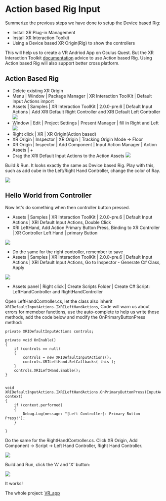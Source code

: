 # Action based Rig Input


Summerize the previous steps we have done to setup the Device based Rig:

- Install XR Plug-in Management
- Install XR Interaction Toolkit
- Using a Device based XR Origin(Rig) to show the controllers

This will help us to create a VR Andriod App on Oculus Quest. But the XR Interaction Toolkit [documentation](https://docs.unity3d.com/Packages/com.unity.xr.interaction.toolkit@2.0/manual/index.html#action-based-vs-device-based-behaviors) advice to use Action based Rig. Using Action based Rig will also support better cross platform.


## Action Based Rig


- Delete existing XR Origin 
- Menu | Window | Package Manager | XR Interaction ToolKit | Default Input Actions import
- Assets | Samples | XR Interaction ToolKit | 2.0.0-pre.6 | Default Input Actions | Add XRI Default Right Controller and XRI Default Left Controller 
![](images/action_based_rig_setup_01.png)
- Window | Edit | Project Settings | Present Manager | fill in Right and Left
![](images/action_based_rig_setup_02.png)
- Right click | XR | XR Origin(Action based)
- XR Origin | Inspector | XR Origin | Tracking Origin Mode → Floor
- XR Origin | Inspector | Add Component | Input Action Manager | Action Assets | + 
- Drag the XRI Default Input Actions to the Action Assets
![](images/action_based_rig_setup_03.png)


Build & Run. It looks exactly the same as Device based Rig. Play with this, such as add cube in the Left/Right Hand Controller, change the color of Ray.

![](images/action_based_result.jpg)

## Hello World from Controller

Now let's do something when then controller button pressed.

- Assets | Samples | XR Interaction ToolKit | 2.0.0-pre.6 | Default Input Actions | XRI Default Input Actions, Double Click
- XRI LeftHand, Add Action Primary Button Press, Binding to XR Controller | XR Controller Left Hand | primary Button

![](images/xr_input_toolkit_set_01.png)

- Do the same for the right controller, remember to save
- Assets | Samples | XR Interaction ToolKit | 2.0.0-pre.6 | Default Input Actions | XRI Default Input Actions, Go to Inspector - Generate C# Class, Apply

![](images/xr_input_toolkit_set_02.png)

- Assets panel | Right click | Create Scripts Folder | Create C# Script: LeftHandController and RightHandController

Open LeftHandController.cs, let the class also inherit `XRIDefaultInputActions.IXRILeftHandActions`, Code will warn us about errors for memeber functions, use the auto-complete to help us write those methods, add the code below and modify the OnPrimaryButtonPress method:

```
private XRIDefaultInputActions controls;

private void OnEnable()
{
    if (controls == null)
    {
        controls = new XRIDefaultInputActions();
        controls.XRILeftHand.SetCallbacks( this );
    }
    controls.XRILeftHand.Enable();
}


void XRIDefaultInputActions.IXRILeftHandActions.OnPrimaryButtonPress(InputAction.CallbackContext context)
{
    if (context.performed)
    {
        Debug.Log(message: "[Left Controller]: Primary Button Press!");
    }
    
}
```    

Do the same for the RightHandController.cs. Click XR Origin, Add Component -> Script -> Left Hand Controller, Right Hand Controller.

![](images/xr_input_toolkit_set_03.png)

Build and Run, click the 'A' and 'X' button:

![](images/action_rig_output.png)

It works! 

The whole project: [VR_app](VR_app)














